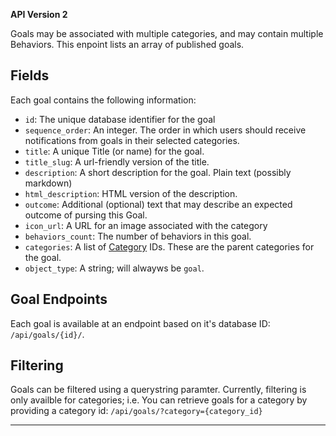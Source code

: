 
**API Version 2**

Goals may be associated with multiple categories, and may contain multiple
Behaviors. This enpoint lists an array of published goals.


## Fields

Each goal contains the following information:

* `id`: The unique database identifier for the goal
* `sequence_order`: An integer. The order in which users should receive
  notifications from goals in their selected categories.
* `title`: A unique Title (or name) for the goal.
* `title_slug`: A url-friendly version of the title.
* `description`: A short description for the goal. Plain text (possibly markdown)
* `html_description`: HTML version of the description.
* `outcome`: Additional (optional) text that may describe an expected outcome
  of pursing this Goal.
* `icon_url`: A URL for an image associated with the category
* `behaviors_count`: The number of behaviors in this goal.
* `categories`: A list of [Category](/api/categories/) IDs. These are the
  parent categories for the goal.
* `object_type`: A string; will alwayws be `goal`.

## Goal Endpoints

Each goal is available at an endpoint based on it's database ID: `/api/goals/{id}/`.

## Filtering

Goals can be filtered using a querystring paramter. Currently, filtering is
only availble for categories; i.e. You can retrieve goals for a category
by providing a category id: `/api/goals/?category={category_id}`

----
